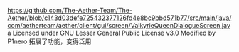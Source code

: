 https://github.com/The-Aether-Team/The-Aether/blob/c143d03defe725432377126fd4e8bc9bbd571b77/src/main/java/com/aetherteam/aether/client/gui/screen/ValkyrieQueenDialogueScreen.java
Licensed under GNU Lesser General Public License v3.0
Modified by P1nero 拓展了功能，变得泛用
